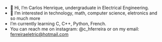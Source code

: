 - 👋 Hi, I’m Carlos Henrique, undergraduate in Electrical Engineering.
- 👀 I’m interested in technology, math, computer science, eletronics and so much more
-  I’m currently learning C, C++, Python, French.
-  You can reach me on instagram: @c_hferreira or on my email: ferreiraeletric@hotmail.com
